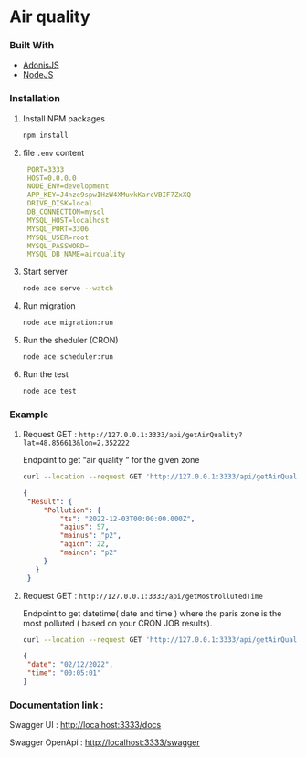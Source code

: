 # Air quality

### Built With

* [AdonisJS](https://adonisjs.com/)
* [NodeJS](https://nodejs.org)

### Installation

1. Install NPM packages

   ```sh
   npm install
   ```
2. file `.env` content

   ```yml
    PORT=3333
    HOST=0.0.0.0
    NODE_ENV=development
    APP_KEY=J4nze9spwIHzW4XMuvkKarcVBIF7ZxXQ
    DRIVE_DISK=local
    DB_CONNECTION=mysql
    MYSQL_HOST=localhost
    MYSQL_PORT=3306
    MYSQL_USER=root
    MYSQL_PASSWORD=
    MYSQL_DB_NAME=airquality
   ```
3. Start server

   ```sh
   node ace serve --watch
   ```
4. Run migration

   ```sh
   node ace migration:run
   ```
5. Run the sheduler (CRON)

   ```sh
   node ace scheduler:run
   ```
6. Run the test

   ```sh
   node ace test
   ```

### Example

1. Request GET : `http://127.0.0.1:3333/api/getAirQuality?lat=48.856613&lon=2.352222`

   Endpoint to get “air quality “ for the given zone

   ```sh
   curl --location --request GET 'http://127.0.0.1:3333/api/getAirQuality?lat=48.856613&lon=2.352222'
   ```

   ```json
   {
    "Result": {
        "Pollution": {
            "ts": "2022-12-03T00:00:00.000Z",
            "aqius": 57,
            "mainus": "p2",
            "aqicn": 22,
            "maincn": "p2"
        }
      }
    }
   ```
2. Request GET : `http://127.0.0.1:3333/api/getMostPollutedTime`

    Endpoint to get datetime( date and time ) where the paris zone is the most polluted ( based on your CRON JOB results).

    ```sh
   curl --location --request GET 'http://127.0.0.1:3333/api/getAirQuality?lat=48.856613&lon=2.352222'
   ```

   ```json
   {
    "date": "02/12/2022",
    "time": "00:05:01"
   }
   ```
### Documentation link : 
Swagger UI : [http://localhost:3333/docs](http://localhost:3333/docs)


Swagger OpenApi : [http://localhost:3333/swagger](http://localhost:3333/swagger)


[Next.js]: https://img.shields.io/badge/next.js-000000?style=for-the-badge&logo=nextdotjs&logoColor=white
[Next-url]: https://nextjs.org/
